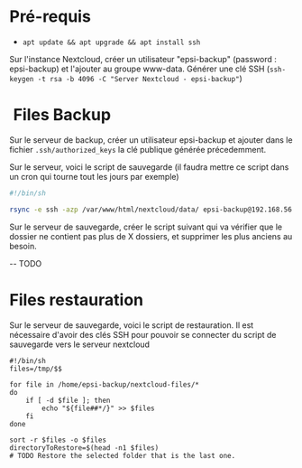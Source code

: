 # Pré-requis

- `apt update && apt upgrade && apt install ssh`

Sur l'instance Nextcloud, créer un utilisateur "epsi-backup" (password : epsi-backup) et l'ajouter au groupe www-data.
Générer une clé SSH (`ssh-keygen -t rsa -b 4096 -C "Server Nextcloud - epsi-backup"`) 

#  Files Backup
Sur le serveur de backup, créer un utilisateur epsi-backup et ajouter dans le fichier `.ssh/authorized_keys` la clé publique générée précedemment.

Sur le serveur, voici le script de sauvegarde (il faudra mettre ce script dans un cron qui tourne tout les jours par exemple)

```bash
#!/bin/sh

rsync -e ssh -azp /var/www/html/nextcloud/data/ epsi-backup@192.168.56.104:~/nextcloud-files/$(date +%F--%H:%I:%S)
```

Sur le serveur de sauvegarde, créer le script suivant qui va vérifier que le dossier ne contient pas plus de X dossiers, et supprimer les plus anciens au besoin.

-- TODO 

# Files restauration

Sur le serveur de sauvegarde, voici le script de restauration. Il est nécessaire d'avoir des clés SSH pour pouvoir se connecter du script de sauvegarde vers le serveur nextcloud

```
#!/bin/sh
files=/tmp/$$

for file in /home/epsi-backup/nextcloud-files/*
do
    if [ -d $file ]; then
        echo "${file##*/}" >> $files
    fi
done

sort -r $files -o $files
directoryToRestore=$(head -n1 $files)
# TODO Restore the selected folder that is the last one.
```
